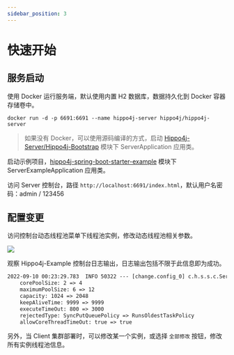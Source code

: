 ```yaml
---
sidebar_position: 3
---
```


# 快速开始

## 服务启动

使用 Docker 运行服务端，默认使用内置 H2 数据库，数据持久化到 Docker 容器存储卷中。

```shell
docker run -d -p 6691:6691 --name hippo4j-server hippo4j/hippo4j-server
```

> 如果没有 Docker，可以使用源码编译的方式，启动 [Hippo4j-Server/Hippo4j-Bootstrap](https://github.com/longtai-cn/hippo4j/tree/develop/hippo4j-server/hippo4j-bootstrap) 模块下 ServerApplication 应用类。

启动示例项目，[hippo4j-spring-boot-starter-example](https://github.com/opengoofy/hippo4j/tree/develop/hippo4j-example/hippo4j-spring-boot-starter-example) 模块下 ServerExampleApplication 应用类。

访问 Server 控制台，路径 `http://localhost:6691/index.html`，默认用户名密码：admin / 123456

## 配置变更

访问控制台动态线程池菜单下线程池实例，修改动态线程池相关参数。

![](https://images-machen.oss-cn-beijing.aliyuncs.com/image-20220813173811668.png)

观察 Hippo4j-Example 控制台日志输出，日志输出包括不限于此信息即为成功。

```tex
2022-09-10 00:23:29.783  INFO 50322 --- [change.config_0] c.h.s.s.c.ServerThreadPoolDynamicRefresh : [message-consume] Dynamic thread pool change parameter.
    corePoolSize: 2 => 4
    maximumPoolSize: 6 => 12
    capacity: 1024 => 2048
    keepAliveTime: 9999 => 9999
    executeTimeOut: 800 => 3000
    rejectedType: SyncPutQueuePolicy => RunsOldestTaskPolicy
    allowCoreThreadTimeOut: true => true
```

另外，当 Client 集群部署时，可以修改某一个实例，或选择 `全部修改` 按钮，修改所有实例线程池信息。
